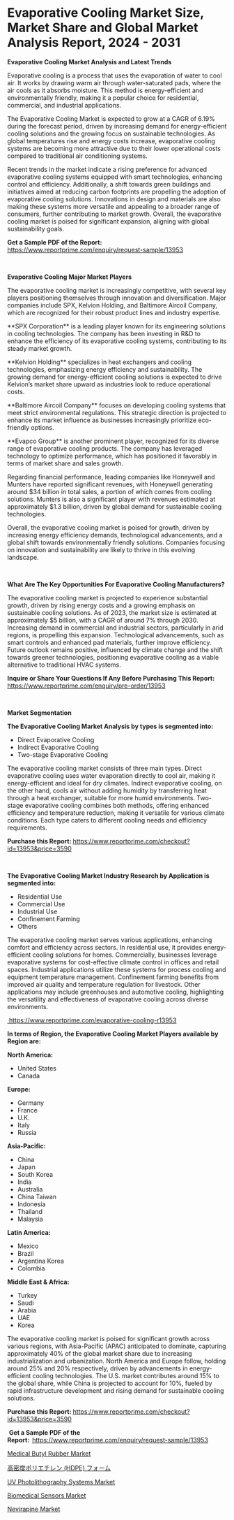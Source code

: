 <p><h1>Evaporative Cooling Market Size, Market Share and Global Market Analysis Report, 2024 - 2031</h1></p><p><strong>Evaporative Cooling Market Analysis and Latest Trends</strong></p>
<p><p>Evaporative cooling is a process that uses the evaporation of water to cool air. It works by drawing warm air through water-saturated pads, where the air cools as it absorbs moisture. This method is energy-efficient and environmentally friendly, making it a popular choice for residential, commercial, and industrial applications. </p><p>The Evaporative Cooling Market is expected to grow at a CAGR of 6.19% during the forecast period, driven by increasing demand for energy-efficient cooling solutions and the growing focus on sustainable technologies. As global temperatures rise and energy costs increase, evaporative cooling systems are becoming more attractive due to their lower operational costs compared to traditional air conditioning systems.</p><p>Recent trends in the market indicate a rising preference for advanced evaporative cooling systems equipped with smart technologies, enhancing control and efficiency. Additionally, a shift towards green buildings and initiatives aimed at reducing carbon footprints are propelling the adoption of evaporative cooling solutions. Innovations in design and materials are also making these systems more versatile and appealing to a broader range of consumers, further contributing to market growth. Overall, the evaporative cooling market is poised for significant expansion, aligning with global sustainability goals.</p></p>
<p><strong>Get a Sample PDF of the Report:&nbsp;</strong> <a href="https://www.reportprime.com/enquiry/request-sample/13953">https://www.reportprime.com/enquiry/request-sample/13953</a></p>
<p>&nbsp;</p>
<p><strong>Evaporative Cooling Major Market Players</strong></p>
<p><p>The evaporative cooling market is increasingly competitive, with several key players positioning themselves through innovation and diversification. Major companies include SPX, Kelvion Holding, and Baltimore Aircoil Company, which are recognized for their robust product lines and industry expertise.</p><p>**SPX Corporation** is a leading player known for its engineering solutions in cooling technologies. The company has been investing in R&D to enhance the efficiency of its evaporative cooling systems, contributing to its steady market growth.</p><p>**Kelvion Holding** specializes in heat exchangers and cooling technologies, emphasizing energy efficiency and sustainability. The growing demand for energy-efficient cooling solutions is expected to drive Kelvion’s market share upward as industries look to reduce operational costs.</p><p>**Baltimore Aircoil Company** focuses on developing cooling systems that meet strict environmental regulations. This strategic direction is projected to enhance its market influence as businesses increasingly prioritize eco-friendly options.</p><p>**Evapco Group** is another prominent player, recognized for its diverse range of evaporative cooling products. The company has leveraged technology to optimize performance, which has positioned it favorably in terms of market share and sales growth.</p><p>Regarding financial performance, leading companies like Honeywell and Munters have reported significant revenues, with Honeywell generating around $34 billion in total sales, a portion of which comes from cooling solutions. Munters is also a significant player with revenues estimated at approximately $1.3 billion, driven by global demand for sustainable cooling technologies.</p><p>Overall, the evaporative cooling market is poised for growth, driven by increasing energy efficiency demands, technological advancements, and a global shift towards environmentally friendly solutions. Companies focusing on innovation and sustainability are likely to thrive in this evolving landscape.</p></p>
<p>&nbsp;</p>
<p><strong>What Are The Key Opportunities For Evaporative Cooling Manufacturers?</strong></p>
<p><p>The evaporative cooling market is projected to experience substantial growth, driven by rising energy costs and a growing emphasis on sustainable cooling solutions. As of 2023, the market size is estimated at approximately $5 billion, with a CAGR of around 7% through 2030. Increasing demand in commercial and industrial sectors, particularly in arid regions, is propelling this expansion. Technological advancements, such as smart controls and enhanced pad materials, further improve efficiency. Future outlook remains positive, influenced by climate change and the shift towards greener technologies, positioning evaporative cooling as a viable alternative to traditional HVAC systems.</p></p>
<p><strong>Inquire or Share Your Questions If Any Before Purchasing This Report:</strong> <a href="https://www.reportprime.com/enquiry/pre-order/13953">https://www.reportprime.com/enquiry/pre-order/13953</a></p>
<p>&nbsp;</p>
<p><strong>Market Segmentation</strong></p>
<p><strong>The Evaporative Cooling Market Analysis by types is segmented into:</strong></p>
<p><ul><li>Direct Evaporative Cooling</li><li>Indirect Evaporative Cooling</li><li>Two-stage Evaporative Cooling</li></ul></p>
<p><p>The evaporative cooling market consists of three main types. Direct evaporative cooling uses water evaporation directly to cool air, making it energy-efficient and ideal for dry climates. Indirect evaporative cooling, on the other hand, cools air without adding humidity by transferring heat through a heat exchanger, suitable for more humid environments. Two-stage evaporative cooling combines both methods, offering enhanced efficiency and temperature reduction, making it versatile for various climate conditions. Each type caters to different cooling needs and efficiency requirements.</p></p>
<p><strong>Purchase this Report:&nbsp;</strong><a href="https://www.reportprime.com/checkout?id=13953&price=3590">https://www.reportprime.com/checkout?id=13953&price=3590</a></p>
<p>&nbsp;</p>
<p><strong>The Evaporative Cooling Market Industry Research by Application is segmented into:</strong></p>
<p><ul><li>Residential Use</li><li>Commercial Use</li><li>Industrial Use</li><li>Confinement Farming</li><li>Others</li></ul></p>
<p><p>The evaporative cooling market serves various applications, enhancing comfort and efficiency across sectors. In residential use, it provides energy-efficient cooling solutions for homes. Commercially, businesses leverage evaporative systems for cost-effective climate control in offices and retail spaces. Industrial applications utilize these systems for process cooling and equipment temperature management. Confinement farming benefits from improved air quality and temperature regulation for livestock. Other applications may include greenhouses and automotive cooling, highlighting the versatility and effectiveness of evaporative cooling across diverse environments.</p></p>
<p><a href="https://www.reportprime.com/evaporative-cooling-r13953">&nbsp;https://www.reportprime.com/evaporative-cooling-r13953</a></p>
<p><strong>In terms of Region, the Evaporative Cooling Market Players available by Region are:</strong></p>
<p>
    <p> <strong> North America: </strong>
        <ul>
            <li>United States</li>
            <li>Canada</li>
        </ul>
        </p> 
    <p> <strong> Europe: </strong>
        <ul>
            <li>Germany</li>
            <li>France</li>
            <li>U.K.</li>
            <li>Italy</li>
            <li>Russia</li>
        </ul>
        </p> 
    <p> <strong> Asia-Pacific: </strong>
        <ul>
            <li>China</li>
            <li>Japan</li>
            <li>South Korea</li>
            <li>India</li>
            <li>Australia</li>
            <li>China Taiwan</li>
            <li>Indonesia</li>
            <li>Thailand</li>
            <li>Malaysia</li>
        </ul>
        </p> 
    <p> <strong> Latin America: </strong>
        <ul>
            <li>Mexico</li>
            <li>Brazil</li>
            <li>Argentina Korea</li>
            <li>Colombia</li>
        </ul>
        </p> 
    <p> <strong> Middle East & Africa: </strong>
        <ul>
            <li>Turkey</li>
            <li>Saudi</li>
            <li>Arabia</li>
            <li>UAE</li>
            <li>Korea</li>
        </ul>
    </p>
    </p>
<p><p>The evaporative cooling market is poised for significant growth across various regions, with Asia-Pacific (APAC) anticipated to dominate, capturing approximately 40% of the global market share due to increasing industrialization and urbanization. North America and Europe follow, holding around 25% and 20% respectively, driven by advancements in energy-efficient cooling technologies. The U.S. market contributes around 15% to the global share, while China is projected to account for 10%, fueled by rapid infrastructure development and rising demand for sustainable cooling solutions.</p></p>
<p><strong>Purchase this Report: </strong><a href="https://www.reportprime.com/checkout?id=13953&price=3590">https://www.reportprime.com/checkout?id=13953&price=3590</a></p>
<p>&nbsp;<strong>Get a Sample PDF of the Report:&nbsp;&nbsp;</strong><a href="https://www.reportprime.com/enquiry/request-sample/13953">https://www.reportprime.com/enquiry/request-sample/13953</a></p>
<p><strong></strong></p>
<p><p><a href="https://issuu.com/reportprime-2/docs/medical-butyl-rubber-market-size-20_0c310ad655a397">Medical Butyl Rubber Market</a></p><p><a href="https://medium.com/@johnson154chris/2024%E5%B9%B4%E3%81%8B%E3%82%892031%E5%B9%B4%E3%81%BE%E3%81%A7%E3%81%AE%E9%AB%98%E5%AF%86%E5%BA%A6%E3%83%9D%E3%83%AA%E3%82%A8%E3%83%81%E3%83%AC%E3%83%B3-hdpe-%E3%83%95%E3%82%A9%E3%83%BC%E3%83%A0%E5%B8%82%E5%A0%B4%E3%81%AE%E3%82%B7%E3%82%A7%E3%82%A2%E3%81%A8%E7%AB%B6%E4%BA%89%E7%92%B0%E5%A2%83%E3%81%AB%E9%96%A2%E3%81%99%E3%82%8B%E6%B4%9E%E5%AF%9F-c90d94c78724">高密度ポリエチレン (HDPE) フォーム</a></p><p><a href="https://medium.com/@raeloodard576457/the-global-uv-photolithography-systems-market-identifies-drivers-restraints-opportunities-and-fa25e502a8e0">UV Photolithography Systems Market</a></p><p><a href="https://www.linkedin.com/pulse/biomedical-sensors-market-essentials-key-players-demand-drivers-fuhde?trackingId=RwswsOd6R8OCDBuzdzi7tQ%3D%3D">Biomedical Sensors Market</a></p><p><a href="https://issuu.com/reportprime-2/docs/nevirapine-market-size-2030.pptx_027c4abb014fa7">Nevirapine Market</a></p></p>